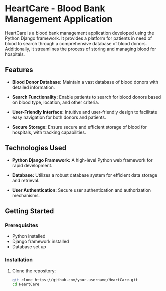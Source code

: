 # HeartCare - Blood Bank Management Application

HeartCare is a blood bank management application developed using the Python Django framework. It provides a platform for patients in need of blood to search through a comprehensive database of blood donors. Additionally, it streamlines the process of storing and managing blood for hospitals.

## Features

- **Blood Donor Database:** Maintain a vast database of blood donors with detailed information.
  
- **Search Functionality:** Enable patients to search for blood donors based on blood type, location, and other criteria.

- **User-Friendly Interface:** Intuitive and user-friendly design to facilitate easy navigation for both donors and patients.

- **Secure Storage:** Ensure secure and efficient storage of blood for hospitals, with tracking capabilities.

## Technologies Used

- **Python Django Framework:** A high-level Python web framework for rapid development.

- **Database:** Utilizes a robust database system for efficient data storage and retrieval.

- **User Authentication:** Secure user authentication and authorization mechanisms.

## Getting Started

### Prerequisites

- Python installed
- Django framework installed
- Database set up

### Installation

1. Clone the repository:

   ```bash
   git clone https://github.com/your-username/HeartCare.git
   cd HeartCare
